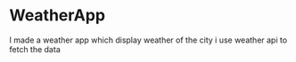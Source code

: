 # WeatherApp
I made a weather app which display weather of the city i use weather api to fetch the data
